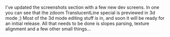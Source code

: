 I've updated the screenshots section with a few new dev screens. In one you can see that the zdoom TranslucentLine special is previewed in 3d mode ;) Most of the 3d mode editing stuff is in, and soon it will be ready for an initial release. All that needs to be done is slopes parsing, texture alignment and a few other small things...
